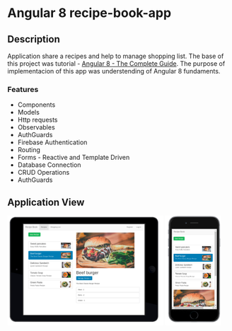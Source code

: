 # Angular 8  recipe-book-app

## Description
Application share a recipes and help to manage shopping list. The base of this project was tutorial - [Angular 8 - The Complete Guide](https://www.udemy.com/course/the-complete-guide-to-angular-2/). The purpose of implementacion of this app was understending of Angular 8 fundaments.

### Features
* Components
* Models
* Http requests
* Observables
* AuthGuards
* Firebase Authentication
* Routing 
* Forms - Reactive and Template Driven
* Database Connection
* CRUD Operations
* AuthGuards

## Application View

<img src="https://raw.githubusercontent.com/kkosiorowska/recipe-book-app/master/src/assets/images/main-view.png" width="70%"> <img src="https://raw.githubusercontent.com/kkosiorowska/recipe-book-app/master/src/assets/images/main-mobile-view.png" width="25%">

